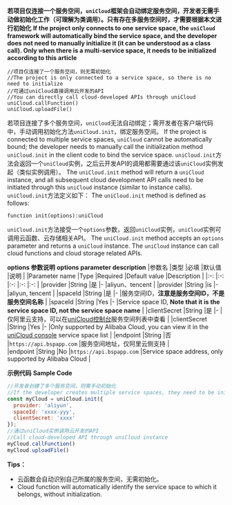 **若项目仅连接一个服务空间，`uniCloud`框架会自动绑定服务空间，开发者无需手动做初始化工作（可理解为类调用）。只有存在多服务空间时，才需要根据本文进行初始化**
**If the project only connects to one service space, the `uniCloud` framework will automatically bind the service space, and the developer does not need to manually initialize it (it can be understood as a class call). Only when there is a multi-service space, it needs to be initialized according to this article**

```
//项目仅连接了一个服务空间，则无需初始化
//The project is only connected to a service space, so there is no need to initialize
//可通过uniCloud直接调用云开发的API
//You can directly call cloud-developed APIs through uniCloud
uniCloud.callFunction()
uniCloud.uploadFile()
```

若项目连接了多个服务空间，`uniCloud`无法自动绑定；需开发者在客户端代码中，手动调用初始化方法`uniCloud.init`，绑定服务空间。
If the project is connected to multiple service spaces, `uniCloud` cannot be automatically bound; the developer needs to manually call the initialization method `uniCloud.init` in the client code to bind the service space.
`uniCloud.init`方法会返回一个`uniCloud`实例，之后云开发API的调用都需要通过该`uniCloud`实例发起（类似实例调用）。
The `uniCloud.init` method will return a `uniCloud` instance, and all subsequent cloud development API calls need to be initiated through this `uniCloud` instance (similar to instance calls).
`uniCloud.init`方法定义如下：
The `uniCloud.init` method is defined as follows:
```
function init(options):uniCloud
```

`uniCloud.init`方法接受一个`options`参数，返回`uniCloud`实例，`uniCloud`实例可调用云函数、云存储相关API。
The `uniCloud.init` method accepts an `options` parameter and returns a `uniCloud` instance. The `uniCloud` instance can call cloud functions and cloud storage related APIs.


**options 参数说明**
**options parameter description**
|参数名				|类型		|必填				|默认值	|说明																								|
|Parameter name |Type |Required |Default value |Description |
|:-:					|:-:		|:-:				|:-:		|:-:																								|
|provider			|String	|是					|-			|aliyun、tencent					|
|provider |String |is |- |aliyun, tencent |
|spaceId			|String	|是					|-			|服务空间ID，**注意是服务空间ID，不是服务空间名称**	|
|spaceId |String |Yes |- |Service space ID, **Note that it is the service space ID, not the service space name** |
|clientSecret	|String	|是	|-			|仅阿里云支持，可以在[uniCloud控制台](https://unicloud.dcloud.net.cn)服务空间列表中查看				|
|clientSecret |String |Yes |- |Only supported by Alibaba Cloud, you can view it in the [uniCloud console](https://unicloud.dcloud.net.cn) service space list |
|endpoint			|String	|否					|`https://api.bspapp.com`	|服务空间地址，仅阿里云侧支持																			|	
|endpoint |String |No |`https://api.bspapp.com` |Service space address, only supported by Alibaba Cloud |


<!-- |autoSignIn		|Boolean|否					|true										|是否自动匿名登录																	|仅腾讯云侧支持																																	| -->
<!-- |autoSignIn |Boolean|No |true |Whether to automatically log in anonymously |Only supported by Tencent Cloud | -->

**示例代码**
**Sample Code**
```javascript
//开发者创建了多个服务空间，则需手动初始化
//If the developer creates multiple service spaces, they need to be initialized manually
const myCloud = uniCloud.init({
  provider: 'aliyun',
  spaceId: 'xxxx-yyy',
  clientSecret: 'xxxx'
});
//通过uniCloud实例调用云开发的API
//Call cloud-developed API through uniCloud instance
myCloud.callFunction()
myCloud.uploadFile()

```

**Tips：**
- 云函数会自动识别自己所属的服务空间，无需初始化。
- Cloud function will automatically identify the service space to which it belongs, without initialization.